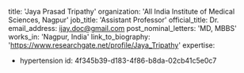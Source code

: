 title: 'Jaya Prasad Tripathy'
organization: 'All India Institute of Medical Sciences, Nagpur'
job_title: 'Assistant Professor'
official_title: Dr.
email_address: ijay.doc@gmail.com
post_nominal_letters: 'MD, MBBS'
works_in: 'Nagpur, India'
link_to_biography: 'https://www.researchgate.net/profile/Jaya_Tripathy'
expertise:
  - hypertension
id: 4f345b39-d183-4f86-b8da-02cb41c5e0c7
